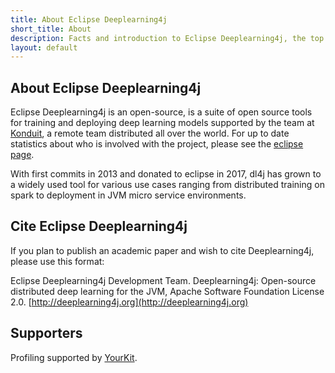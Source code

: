 ```yaml
---
title: About Eclipse Deeplearning4j
short_title: About
description: Facts and introduction to Eclipse Deeplearning4j, the top JVM deep learning framework.
layout: default
---
```


## About Eclipse Deeplearning4j

Eclipse Deeplearning4j is an open-source, is a suite of open source tools for training and deploying deep learning models supported by the team at  [Konduit](https://konduit.ai/), a remote team distributed all over the world. For up to date statistics about who is involved with the project, please see the [eclipse page](https://projects.eclipse.org/projects/technology.deeplearning4j/who).

With first commits in 2013 and donated to eclipse in 2017, dl4j has grown to a widely used tool for various use cases ranging from distributed training on spark to deployment in JVM micro service environments.


## Cite Eclipse Deeplearning4j

If you plan to publish an academic paper and wish to cite Deeplearning4j, please use this format:

Eclipse Deeplearning4j Development Team. Deeplearning4j: Open-source distributed deep learning for the JVM, Apache Software Foundation License 2.0. [http://deeplearning4j.org](http://deeplearning4j.org)

## Supporters

Profiling supported by [YourKit](https://www.yourkit.com/).
